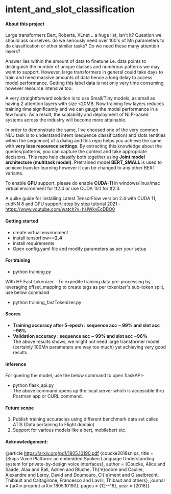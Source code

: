 # intent_and_slot_classification
#### About this project

Large transformers Bert, Roberta, XLnet .. a huge list, isn't it? Question we should ask ourselves: do we seriously need over 100's of Mn parameters to do classification or other similar tasks? Do we need these many attention layers?

Answer lies within the amount of data to finetune i.e. data points to distinguish the number of unique classes and numerous patterns we may want to support. However, large transformers in general could take days to train and need massive amounts of data hence a long delay to access model performance. Getting this label data is not only very time consuming however resource intensive too.

A very straightforward solution is to use Small/Tiny models, as small as having 2 attention layers with size <20MB. Now training few layers reduces training time significantly and we can gauge the model performance in a few hours. As a result, the scalability and deployment of NLP-based systems across the industry will become more attainable.

In order to demonstrate the same, I've choosed one of the very common NLU task is to understand intent (sequence classification) and slots (entities within the sequence) of a dialog and this repo helps you achieve the same with **very less resourece settings**. By extracting this knowledge about the queries/patterns, you can capture the context and take appropriate decisions. This repo help classify both together using **Joint model architecture (multitask model)**. Pretrained model **BERT_SMALL** is used to achieve transfer learning however it can be changed to any other BERT variants.

To enable **GPU** support, please do enable **CUDA-11** in windows/linux/mac virtual environment for tf2.4 or use CUDA 10.1 for tf2.3. 

A quike guide for installing Latest TensorFlow version 2.4 with CUDA 11, cudNN 8 and GPU support: step by step tutorial 2021 - https://www.youtube.com/watch?v=hHWkvEcDBO0

#### Getting started
- create virtual environment
- install tensorflow==**2.4**
- install requirements 
- Open config.yaml file and modify parameters as per your setup

#### For training
- python training.py 

With HF Fast-tokenizer - To expedite training data pre-processing by leveraging offset_mapping to create tags as per tokenizer's sub-token split, use below command
- python training_fastTokenizer.py 

#### Scores
- **Training accuracy after 5-epoch : sequence acc ~ 99% and slot acc ~96%**
- **Validation accuracy : sequence acc ~ 99% and slot acc ~96%**<br>
The above results shows, we might not need large transformer model (certainly 100Mn parameters are way too much) yet achieving very good results. 

#### Inference
For quering the model, use the below command to open flaskAPI- 
- python flask_api.py <br>
The above command opens up the local server which is accessible thru Postman app or CURL command.

#### Future scope
1) Publish training accuracies using different benchmark data set called ATIS (Data pertaining to Flight domain)
2) Support for various models like albert, mobilebert etc.  

#### Acknowledgement:
@article https://arxiv.org/pdf/1805.10190.pdf
{coucke2018snips, title = {Snips Voice Platform: an embedded Spoken Language Understanding system for private-by-design voice interfaces}, author = {Coucke, Alice and Saade, Alaa and Ball, Adrien and Bluche, Th{'e}odore and Caulier, Alexandre and Leroy, David and Doumouro, Cl{'e}ment and Gisselbrecht, Thibault and Caltagirone, Francesco and Lavril, Thibaut and others}, journal = {arXiv preprint arXiv:1805.10190}, pages = {12--16}, year = {2018}}

